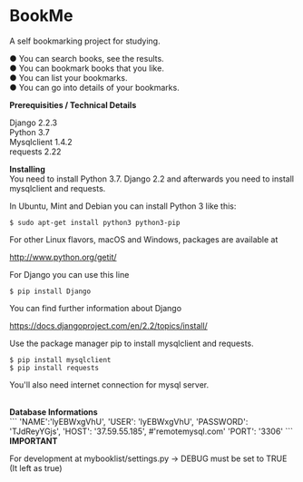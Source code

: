 # BookMe
A self bookmarking project for studying.


● You can search books, see the results.<br>
● You can bookmark books that you like.<br>
● You can list your bookmarks.<br>
● You can go into details of your bookmarks.<br>

<b>Prerequisities / Technical Details</b>

Django 2.2.3<br>
Python 3.7<br>
Mysqlclient 1.4.2 <br>
requests 2.22<br>


<b> Installing </b>
<br>
You need to install Python 3.7. 
Django 2.2 and afterwards you need to install
mysqlclient and requests.

In Ubuntu, Mint and Debian you can install Python 3 like this:

```
$ sudo apt-get install python3 python3-pip
```

For other Linux flavors, macOS and Windows, packages are available at

http://www.python.org/getit/

For Django you can use this line

```
$ pip install Django
```

You can find further information about Django

https://docs.djangoproject.com/en/2.2/topics/install/

Use the package manager pip to install mysqlclient and requests.

```
$ pip install mysqlclient
$ pip install requests
```

You'll also need internet connection for mysql server.


<br>
<b> Database Informations </b> 
<br>
```
'NAME':'lyEBWxgVhU',
'USER': 'lyEBWxgVhU',
'PASSWORD': 'TJdReyYGjs',
'HOST': '37.59.55.185',
 #'remotemysql.com'
 'PORT': '3306'
 ```
 <br>
 <b>IMPORTANT</b>

For development at mybooklist/settings.py -> DEBUG must be set to TRUE
<br>
(It left as true)
